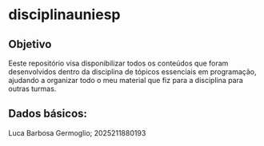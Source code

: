 # disciplinauniesp

## Objetivo

Eeste repositório visa disponibilizar todos os conteúdos que foram desenvolvidos dentro da disciplina de tópicos essenciais em programação, ajudando a organizar todo o meu material que fiz para a disciplina para outras turmas.

## Dados básicos:

Luca Barbosa Germoglio; 2025211880193

